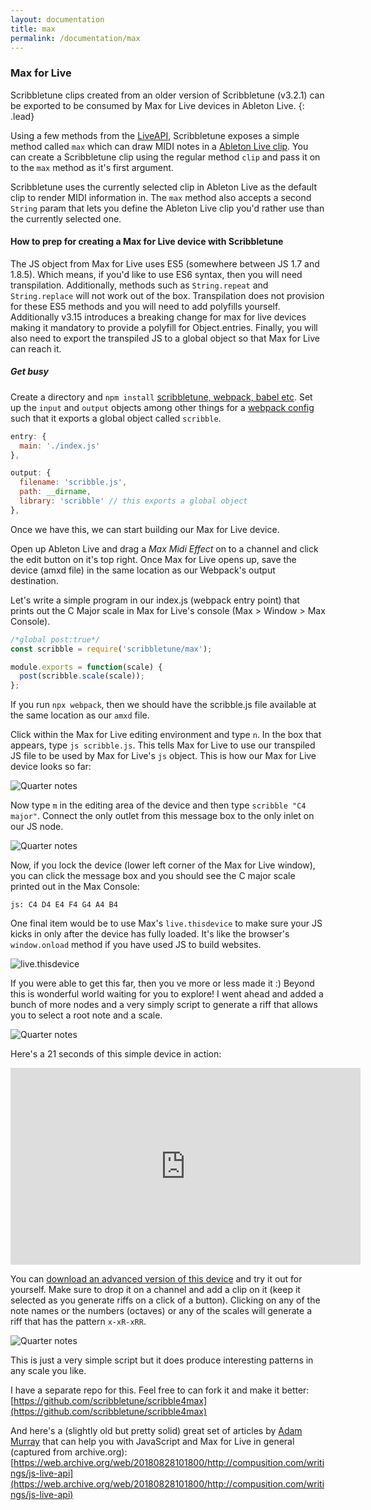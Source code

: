 ```yaml
---
layout: documentation
title: max
permalink: /documentation/max
---
```


### Max for Live

Scribbletune clips created from an older version of Scribbletune (v3.2.1) can be exported to be consumed by Max for Live devices in Ableton Live.
{: .lead}

Using a few methods from the [LiveAPI](https://docs.cycling74.com/max8/vignettes/jsliveapi), Scribbletune exposes a simple method called `max` which can draw MIDI notes in a [Ableton Live clip](https://www.ableton.com/en/manual/live-concepts/#4-7-midi-clips-and-midi-files). You can create a Scribbletune clip using the regular method `clip` and pass it on to the `max` method as it's first argument.

Scribbletune uses the currently selected clip in Ableton Live as the default clip to render MIDI information in. The `max` method also accepts a second `String` param that lets you define the Ableton Live clip you'd rather use than the currently selected one.

#### How to prep for creating a Max for Live device with Scribbletune

The JS object from Max for Live uses ES5 (somewhere between JS 1.7 and 1.8.5). Which means, if you'd like to use ES6 syntax, then you will need transpilation. Additionally, methods such as `String.repeat` and `String.replace` will not work out of the box. Transpilation does not provision for these ES5 methods and you will need to add polyfills yourself. Additionally v3.15 introduces a breaking change for max for live devices making it mandatory to provide a polyfill for Object.entries. Finally, you will also need to export the transpiled JS to a global object so that Max for Live can reach it.

##### Get busy

Create a directory and `npm install` [scribbletune, webpack, babel etc](https://github.com/scribbletune/scribble4max/blob/master/package.json#L9-L25). Set up the `input` and `output` objects among other things for a [webpack config](https://github.com/scribbletune/scribble4max/blob/master/webpack.config.js) such that it exports a global object called `scribble`.

```javascript
entry: {
  main: './index.js'
},

output: {
  filename: 'scribble.js',
  path: __dirname,
  library: 'scribble' // this exports a global object
},
```

Once we have this, we can start building our Max for Live device.

Open up Ableton Live and drag a _Max Midi Effect_ on to a channel and click the edit button on it's top right. Once Max for Live opens up, save the device (amxd file) in the same location as our Webpack's output destination.

Let's write a simple program in our index.js (webpack entry point) that prints out the C Major scale in Max for Live's console (Max > Window > Max Console).

```javascript
/*global post:true*/
const scribble = require('scribbletune/max');

module.exports = function(scale) {
  post(scribble.scale(scale));
};
```

If you run `npx webpack`, then we should have the scribble.js file available at the same location as our `amxd` file.

Click within the Max for Live editing environment and type `n`. In the box that appears, type `js scribble.js`. This tells Max for Live to use our transpiled JS file to be used by Max for Live's `js` object. This is how our Max for Live device looks so far:

![Quarter notes](/images/scribble4max1.png)

Now type `m` in the editing area of the device and then type `scribble "C4 major"`. Connect the only outlet from this message box to the only inlet on our JS node.

![Quarter notes](/images/scribble4max2.png)

Now, if you lock the device (lower left corner of the Max for Live window), you can click the message box and you should see the C major scale printed out in the Max Console:

`js: C4 D4 E4 F4 G4 A4 B4`

One final item would be to use Max's `live.thisdevice` to make sure your JS kicks in only after the device has fully loaded. It's like the browser's `window.onload` method if you have used JS to build websites.

![live.thisdevice](/images/live.thisdevice.png)

If you were able to get this far, then you ve more or less made it :) Beyond this is wonderful world waiting for you to explore! I went ahead and added a bunch of more nodes and a very simply script to generate a riff that allows you to select a root note and a scale.

![Quarter notes](/images/scribble4max3.png)

Here's a 21 seconds of this simple device in action:

<iframe width="560" height="315" src="https://www.youtube.com/embed/m2CGoT1fpxU" frameborder="0" allow="accelerometer; autoplay; encrypted-media; gyroscope; picture-in-picture" allowfullscreen></iframe>

You can [download an advanced version of this device](https://maxforlive.com/library/device/6146/scribble4max-riff) and try it out for yourself. Make sure to drop it on a channel and add a clip on it (keep it selected as you generate riffs on a click of a button). Clicking on any of the note names or the numbers (octaves) or any of the scales will generate a riff that has the pattern `x-xR-xRR`.

![Quarter notes](/images/scribble4max4.png)

This is just a very simple script but it does produce interesting patterns in any scale you like.

I have a separate repo for this. Feel free to can fork it and make it better: [https://github.com/scribbletune/scribble4max](https://github.com/scribbletune/scribble4max)

And here's a (slightly old but pretty solid) great set of articles by [Adam Murray](https://twitter.com/compusition) that can help you with JavaScript and Max for Live in general (captured from archive.org): [https://web.archive.org/web/20180828101800/http://compusition.com/writings/js-live-api](https://web.archive.org/web/20180828101800/http://compusition.com/writings/js-live-api)
